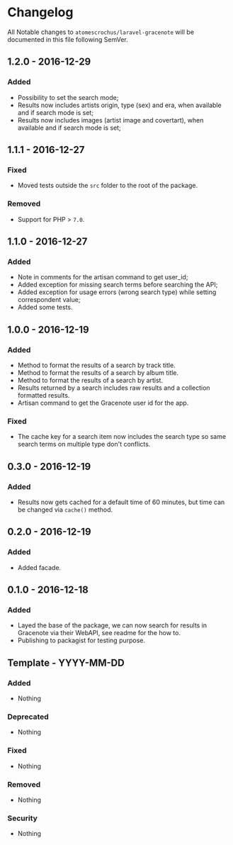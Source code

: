 # Changelog

All Notable changes to `atomescrochus/laravel-gracenote` will be documented in this file following SemVer.

## 1.2.0 - 2016-12-29

### Added
- Possibility to set the search mode;
- Results now includes artists origin, type (sex) and era, when available and if search mode is set;
- Results now includes images (artist image and covertart), when available and if search mode is set;

## 1.1.1 - 2016-12-27

### Fixed
- Moved tests outside the `src` folder to the root of the package.

### Removed
- Support for PHP > `7.0`.

## 1.1.0 - 2016-12-27

### Added
- Note in comments for the artisan command to get user_id;
- Added exception for missing search terms before searching the API;
- Added exception for usage errors (wrong search type) while setting correspondent value;
- Added some tests.

## 1.0.0 - 2016-12-19

### Added
- Method to format the results of a search by track title.
- Method to format the results of a search by album title.
- Method to format the results of a search by artist.
- Results returned by a search includes raw results and a collection formatted results.
- Artisan command to get the Gracenote user id for the app.

### Fixed
- The cache key for a search item now includes the search type so same search terms on multiple type don't conflicts.

## 0.3.0 - 2016-12-19

### Added
- Results now gets cached for a default time of 60 minutes, but time can be changed via `cache()` method.

## 0.2.0 - 2016-12-19

### Added
- Added facade.

## 0.1.0 - 2016-12-18

### Added
- Layed the base of the package, we can now search for results in Gracenote via their WebAPI, see readme for the how to.
- Publishing to packagist for testing purpose.

## Template - YYYY-MM-DD

### Added
- Nothing

### Deprecated
- Nothing

### Fixed
- Nothing

### Removed
- Nothing

### Security
- Nothing
